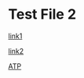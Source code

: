 # Test File 2

[link1](https://google.com)

[link2](https://www.ucsd.edu)

[ATP](http://www.website.com/?utm_source%3Dgoogle%255BB%252B%255D%26utm_medium%3Dcpc%26utm_content%3Dgoogle_ad(B)%26utm_campaign%3Dproduct&sa=D&source=docs&ust=1650050824592873&usg=AOvVaw2rvQJMBSETT1Ewg3l_QrX6)